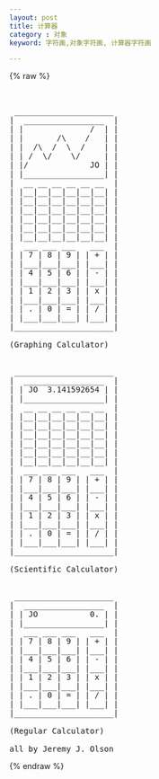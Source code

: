```yaml
---
layout: post
title: 计算器
category : 对象
keyword: 字符画,对象字符画, 计算器字符画

---
```

{% raw %}
<pre>


 _____________________
|  _________________  |
| |              /  | |
| |       /\    /   | |
| |  /\  /  \  /    | |
| | /  \/    \/     | |
| |/             JO | |
| |_________________| |
|  __ __ __ __ __ __  |
| |__|__|__|__|__|__| |
| |__|__|__|__|__|__| |
| |__|__|__|__|__|__| |
| |__|__|__|__|__|__| |
| |__|__|__|__|__|__| |
| |__|__|__|__|__|__| |
|  ___ ___ ___   ___  |
| | 7 | 8 | 9 | | + | |
| |___|___|___| |___| |
| | 4 | 5 | 6 | | - | |
| |___|___|___| |___| |
| | 1 | 2 | 3 | | x | |
| |___|___|___| |___| |
| | . | 0 | = | | / | |
| |___|___|___| |___| |
|_____________________|

(Graphing Calculator)


 _____________________
|  _________________  |
| | JO  3.141592654 | |
| |_________________| |
|  __ __ __ __ __ __  |
| |__|__|__|__|__|__| |
| |__|__|__|__|__|__| |
| |__|__|__|__|__|__| |
| |__|__|__|__|__|__| |
| |__|__|__|__|__|__| |
| |__|__|__|__|__|__| |
|  ___ ___ ___   ___  |
| | 7 | 8 | 9 | | + | |
| |___|___|___| |___| |
| | 4 | 5 | 6 | | - | |
| |___|___|___| |___| |
| | 1 | 2 | 3 | | x | |
| |___|___|___| |___| |
| | . | 0 | = | | / | |
| |___|___|___| |___| |
|_____________________|

(Scientific Calculator)


 _____________________
|  _________________  |
| | JO           0. | |
| |_________________| |
|  ___ ___ ___   ___  |
| | 7 | 8 | 9 | | + | |
| |___|___|___| |___| |
| | 4 | 5 | 6 | | - | |
| |___|___|___| |___| |
| | 1 | 2 | 3 | | x | |
| |___|___|___| |___| |
| | . | 0 | = | | / | |
| |___|___|___| |___| |
|_____________________|

(Regular Calculator)

all by Jeremy J. Olson  </pre>
{% endraw %}

